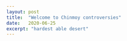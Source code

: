 ```yaml
---
layout: post
title:  "Welcome to Chinmoy controversies"
date:   2020-06-25
excerpt: "hardest able desert"
---
```

